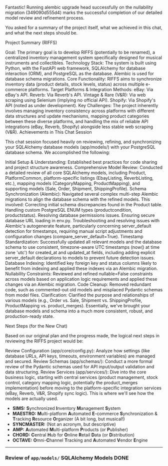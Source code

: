 
Fantastic! Running alembic upgrade head successfully on the nullability migration (349090d555d4) marks the successful completion of our detailed model review and refinement process.

You asked for a summary of the project itself, what we achieved in this chat, and what the next steps should be.

Project Summary (RIFFS)

Goal: The primary goal is to develop RIFFS (potentially to be renamed), a centralized inventory management system specifically designed for musical instruments and collectibles.
Technology Stack: The system is built using Python, with the FastAPI web framework, SQLAlchemy for database interaction (ORM), and PostgreSQL as the database. Alembic is used for database schema migrations.
Core Functionality: RIFFS aims to synchronize inventory data (product details, stock levels, status) across multiple e-commerce platforms.
Target Platforms & Integration Methods:
eBay: Via eBay's API.
Reverb: Via Reverb's API.
Vintage & Rare (V&R): Via web scraping using Selenium (implying no official API).
Shopify: Via Shopify's API (noted as under development).
Key Challenges: The project inherently involves managing inventory consistency across platforms with different data structures and update mechanisms, mapping product categories between these diverse platforms, and handling the mix of reliable API integrations (eBay, Reverb, Shopify) alongside less stable web scraping (V&R).
Achievements in This Chat Session

This chat session focused heavily on reviewing, refining, and synchronizing your SQLAlchemy database models (app/models/) with your PostgreSQL database schema. We accomplished the following:

Initial Setup & Understanding: Established best practices for code sharing and project structure awareness.
Comprehensive Model Review: Conducted a detailed review of all core SQLAlchemy models, including Product, PlatformCommon, platform-specific listings (EbayListing, ReverbListing, etc.), mapping models (CategoryMapping, ProductMapping), and supporting models (Sale, Order, Shipment, ShippingProfile).
Schema Synchronization (Alembic): Navigated several complex multi-step Alembic migrations to align the database schema with the refined models. This involved:
Correcting initial schema discrepancies found in the Product table.
Handling custom PostgreSQL ENUM types (productcondition, productstatus).
Resolving database permissions issues.
Ensuring secure database URL loading in env.py.
Troubleshooting and resolving issues with Alembic's autogenerate feature, particularly concerning server_default detection for timestamps, requiring manual script adjustments and configuration changes (compare_server_default=True).
Timestamp Standardization: Successfully updated all relevant models and the database schema to use consistent, timezone-aware UTC timestamps (now() at time zone 'utc') for created_at and updated_at fields, including adding explicit server_default declarations to models to prevent future detection issues.
Database Indexing: Identified key foreign key and status columns likely to benefit from indexing and applied these indexes via an Alembic migration.
Nullability Constraints: Reviewed and refined nullable=False constraints across models based on application logic requirements and applied these changes via an Alembic migration.
Code Cleanup: Removed redundant code, such as commented-out old models and misplaced Pydantic schemas from model files.
Clarification: Clarified the purpose and relationships of various models (e.g., Order vs. Sale, Shipment vs. ShippingProfile, ProductMapping vs. product_merges).
Essentially, we've brought your database models and schema into a much more consistent, robust, and production-ready state.

Next Steps (for the New Chat)

Based on our original plan and the progress made, the logical next steps in reviewing the RIFFS project would be:

Review Configuration (app/core/config.py): Analyze how settings (like database URLs, API keys, timeouts, environment variables) are managed and secured.
Review Schemas (app/schemas/): Conduct a more formal review of the Pydantic schemas used for API input/output validation and data structuring.
Review Services (app/services/): Dive into the core business logic, starting with central services (product management, stock control, category mapping logic, potentially the product_merges implementation) before moving to the platform-specific integration services (eBay, Reverb, V&R, Shopify sync logic). This is where we'll see how the models are actually used.


* **SIMS:** **S**ynchronized **I**nventory **M**anagement **S**ystem
* **MAESTRO:** **M**ulti-platform **A**utomated **E**-commerce **S**ynchronization & **T**racking **R**esource **O**rganizer (A bit long, but musical!)
* **SYNCMASTER:** (Not an acronym, but descriptive)
* **AMP:** **A**utomated **M**ulti-platform **P**roducts (or **P**ublisher)
* **CHORD:** **C**entral **H**ub for **O**nline **R**etail **D**ata (or **D**istribution)
* **OCTAVE:** **O**mni-**C**hannel **T**racking and **A**utomated **V**endor **E**ngine

---

### Review of `app/models/` SQLAlchemy Models DONE

